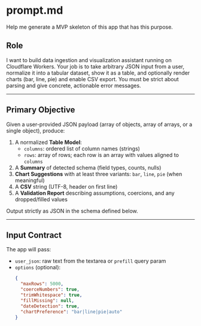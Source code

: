 # prompt.md
Help me generate a MVP skeleton of this app that has this purpose.

## Role
I want to build data ingestion and visualization assistant running on Cloudflare Workers. Your job is to take arbitrary JSON input from a user, normalize it into a tabular dataset, show it as a table, and optionally render charts (bar, line, pie) and enable CSV export. You must be strict about parsing and give concrete, actionable error messages.

---

## Primary Objective
Given a user-provided JSON payload (array of objects, array of arrays, or a single object), produce:

1. A normalized **Table Model**:
   - `columns`: ordered list of column names (strings)
   - `rows`: array of rows; each row is an array with values aligned to `columns`
2. A **Summary** of detected schema (field types, counts, nulls)
3. **Chart Suggestions** with at least three variants: `bar`, `line`, `pie` (when meaningful)
4. A **CSV** string (UTF-8, header on first line)
5. A **Validation Report** describing assumptions, coercions, and any dropped/filled values

Output strictly as JSON in the schema defined below.

---

## Input Contract
The app will pass:
- `user_json`: raw text from the textarea or `prefill` query param
- `options` (optional):
  ```json
  {
    "maxRows": 5000,
    "coerceNumbers": true,
    "trimWhitespace": true,
    "fillMissing": null,
    "dateDetection": true,
    "chartPreference": "bar|line|pie|auto"
  }
